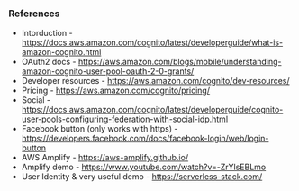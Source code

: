 
### References 
- Intorduction - https://docs.aws.amazon.com/cognito/latest/developerguide/what-is-amazon-cognito.html  
- OAuth2 docs - https://aws.amazon.com/blogs/mobile/understanding-amazon-cognito-user-pool-oauth-2-0-grants/
- Developer resources - https://aws.amazon.com/cognito/dev-resources/
- Pricing - https://aws.amazon.com/cognito/pricing/
- Social  - https://docs.aws.amazon.com/cognito/latest/developerguide/cognito-user-pools-configuring-federation-with-social-idp.html
- Facebook button (only works with https) - https://developers.facebook.com/docs/facebook-login/web/login-button
- AWS Amplify - https://aws-amplify.github.io/
- Amplify demo - https://www.youtube.com/watch?v=-ZrYlsEBLmo
- User Identity & very useful demo - https://serverless-stack.com/













